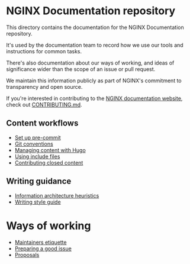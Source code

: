 # NGINX Documentation repository

This directory contains the documentation for the NGINX Documentation repository.

It's used by the documentation team to record how we use our tools and instructions for common tasks.

There's also documentation about our ways of working, and ideas of significance wider than the scope of an issue or pull request.

We maintain this information publicly as part of NGINX's commitment to transparency and open source.

If you're interested in contributing to the [NGINX documentation website](https://docs.nginx.com/), check out [CONTRIBUTING.md](/CONTRIBUTING.md).

## Content workflows

- [Set up pre-commit](/documentation/pre-commit.md)
- [Git conventions](/documentation/git-conventions.md)
- [Managing content with Hugo](/documentation/hugo-content.md)
- [Using include files](/documentation/include-files.md)
- [Contributing closed content](/documentation/closed-contributions.md)

## Writing guidance

- [Information architecture heuristics](/documentation/ia-heuristics.md)
- [Writing style guide](/documentation/style-guide.md)

# Ways of working

- [Maintainers etiquette](/documentation/maintainers-etiquette.md)
- [Preparing a good issue](/documentation/prepare-issue.md)
- [Proposals](/documentation/proposals/README.md)
